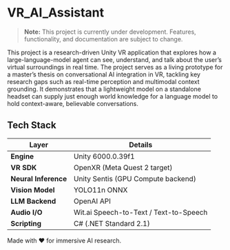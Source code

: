 # VR_AI_Assistant

> **Note:** This project is currently under development. Features, functionality, and documentation are subject to change.

This project is a research-driven Unity VR application that explores how a large-language-model agent can see, understand, and talk about the user’s virtual surroundings in real time.
The project serves as a living prototype for a master’s thesis on conversational AI integration in VR, tackling key research gaps such as real-time perception and multimodal context grounding. It demonstrates that a lightweight model on a standalone headset can supply just enough world knowledge for a language model to hold context-aware, believable conversations.

## Tech Stack

| Layer            | Details                                              |
|-------------------|------------------------------------------------------|
| **Engine**       | Unity 6000.0.39f1                                     |
| **VR SDK**       | OpenXR (Meta Quest 2 target)                          |
| **Neural Inference** | Unity Sentis (GPU Compute backend)                   |
| **Vision Model** | YOLO11n ONNX                                         |
| **LLM Backend**  | OpenAI API                                           |
| **Audio I/O**    | Wit.ai Speech-to-Text / Text-to-Speech                |
| **Scripting**    | C# (.NET Standard 2.1)                                |

Made with ❤️ for immersive AI research.
